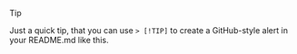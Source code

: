 > [!TIP]
> Just a quick tip, that you can use `> [!TIP]` to create
> a GitHub-style alert in your README.md like this.
